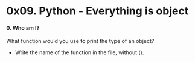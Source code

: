 # 0x09. Python - Everything is object

#### 0. Who am I?

What function would you use to print the type of an object?

- Write the name of the function in the file, without ().

####

